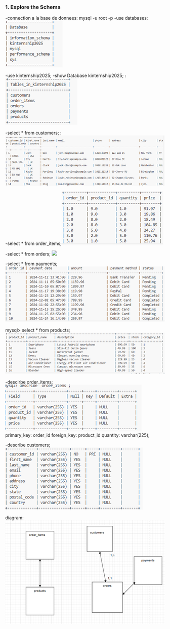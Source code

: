 ### **1. Explore the Schema**
-connection a la base de donnees: mysql -u root -p
-use databases:
    ![](Capture.PNG)

-use  kinternship2025;
-show Database kinternship2025; : ![](Capture1.PNG)

-select * from customers; : ![](Capture2.PNG)

-select * from order_items;![](Capture3.PNG)

-select * from orders; ![](Capture4.PNG)

-select * from payments; ![](Capture5.PNG)

mysql> select * from  products;![](Capture6.PNG)

-descirbe order_items; ![](Capture7.PNG)
    primary_key: order_id
    foreign_key: product_id
    quantity: varchar(225);

-describe customers;![](Capture8.PNG)


diagram: ![](Capture9.PNG)